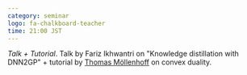 ```yaml
---
category: seminar
logo: fa-chalkboard-teacher
time: 21:00 JST
---
```


*Talk + Tutorial*. Talk by Fariz Ikhwantri on "Knowledge distillation with DNN2GP" + tutorial by [Thomas Möllenhoff](http://thomasmoellenhoff.net) on convex duality.
